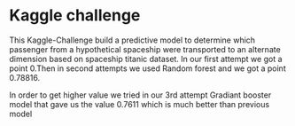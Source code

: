 # Kaggle challenge
This Kaggle-Challenge build a predictive model to determine which passenger from a hypothetical spaceship were transported to an alternate dimension based on spaceship titanic dataset.
In our first attempt we got a point 0.Then in second attempts we used Random forest and we got a point 0.78816.


In order to get higher value we tried in our 3rd attempt Gradiant booster model that gave us the value 0.7611 which is much better than previous model

